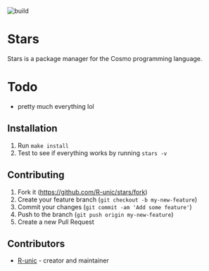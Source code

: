 ![build](https://github.com/cosmo-lang/stars/actions/workflows/crystal.yml/badge.svg)
# Stars

Stars is a package manager for the Cosmo programming language.

# Todo

- pretty much everything lol

## Installation

1. Run `make install`
2. Test to see if everything works by running `stars -v`

## Contributing

1. Fork it (<https://github.com/R-unic/stars/fork>)
2. Create your feature branch (`git checkout -b my-new-feature`)
3. Commit your changes (`git commit -am 'Add some feature'`)
4. Push to the branch (`git push origin my-new-feature`)
5. Create a new Pull Request

## Contributors

- [R-unic](https://github.com/R-unic) - creator and maintainer
